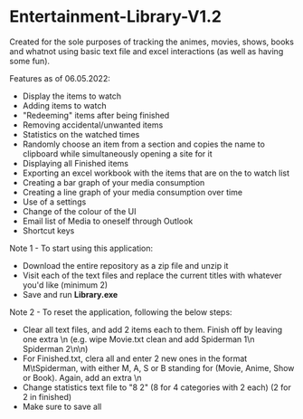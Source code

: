 # Entertainment-Library-V1.2
Created for the sole purposes of tracking the animes, movies, shows, books and whatnot using basic text file and excel interactions (as well as having some fun).

Features as of 06.05.2022:

- Display the items to watch
- Adding items to watch
- "Redeeming" items after being finished
- Removing accidental/unwanted items
- Statistics on the watched times
- Randomly choose an item from a section and copies the name to clipboard while simultaneously opening a site for it
- Displaying all Finished items
- Exporting an excel workbook with the items that are on the to watch list
- Creating a bar graph of your media consumption
- Creating a line graph of your media consumption over time
- Use of a settings
- Change of the colour of the UI
- Email list of Media to oneself through Outlook
- Shortcut keys

Note 1 - To start using this application:
- Download the entire repository as a zip file and unzip it
- Visit each of the text files and replace the current titles with whatever you'd like (minimum 2)
- Save and run **Library.exe**

Note 2 - To reset the application, following the below steps:
- Clear all text files, and add 2 items each to them. Finish off by leaving one extra \n (e.g. wipe Movie.txt clean and add Spiderman 1\n Spiderman 2\n\n)
- For Finished.txt, clera all and enter 2 new ones in the format M\tSpiderman, with either M, A, S or B standing for (Movie, Anime, Show or Book). Again, add an extra \n
- Change statistics text file to "8 2" (8 for 4 categories with 2 each) (2 for 2 in finished)
- Make sure to save all
